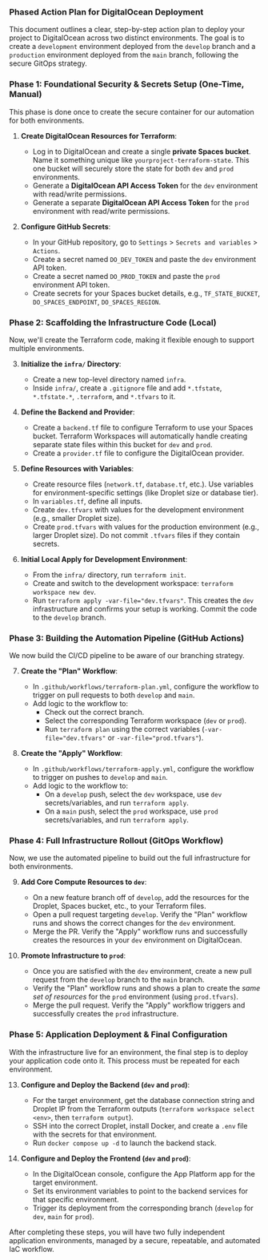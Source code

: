 ### Phased Action Plan for DigitalOcean Deployment

This document outlines a clear, step-by-step action plan to deploy your project to DigitalOcean across two distinct environments. The goal is to create a `development` environment deployed from the `develop` branch and a `production` environment deployed from the `main` branch, following the secure GitOps strategy.

### Phase 1: Foundational Security & Secrets Setup (One-Time, Manual)

This phase is done once to create the secure container for our automation for both environments.

1.  **Create DigitalOcean Resources for Terraform**:
    *   Log in to DigitalOcean and create a single **private Spaces bucket**. Name it something unique like `yourproject-terraform-state`. This one bucket will securely store the state for both `dev` and `prod` environments.
    *   Generate a **DigitalOcean API Access Token** for the `dev` environment with read/write permissions.
    *   Generate a separate **DigitalOcean API Access Token** for the `prod` environment with read/write permissions.

2.  **Configure GitHub Secrets**:
    *   In your GitHub repository, go to `Settings` > `Secrets and variables` > `Actions`.
    *   Create a secret named `DO_DEV_TOKEN` and paste the `dev` environment API token.
    *   Create a secret named `DO_PROD_TOKEN` and paste the `prod` environment API token.
    *   Create secrets for your Spaces bucket details, e.g., `TF_STATE_BUCKET`, `DO_SPACES_ENDPOINT`, `DO_SPACES_REGION`.

### Phase 2: Scaffolding the Infrastructure Code (Local)

Now, we'll create the Terraform code, making it flexible enough to support multiple environments.

3.  **Initialize the `infra/` Directory**:
    *   Create a new top-level directory named `infra`.
    *   Inside `infra/`, create a `.gitignore` file and add `*.tfstate`, `*.tfstate.*`, `.terraform`, and `*.tfvars` to it.

4.  **Define the Backend and Provider**:
    *   Create a `backend.tf` file to configure Terraform to use your Spaces bucket. Terraform Workspaces will automatically handle creating separate state files within this bucket for `dev` and `prod`.
    *   Create a `provider.tf` file to configure the DigitalOcean provider.

5.  **Define Resources with Variables**:
    *   Create resource files (`network.tf`, `database.tf`, etc.). Use variables for environment-specific settings (like Droplet size or database tier).
    *   In `variables.tf`, define all inputs.
    *   Create `dev.tfvars` with values for the development environment (e.g., smaller Droplet size).
    *   Create `prod.tfvars` with values for the production environment (e.g., larger Droplet size). Do not commit `.tfvars` files if they contain secrets.

6.  **Initial Local Apply for Development Environment**:
    *   From the `infra/` directory, run `terraform init`.
    *   Create and switch to the development workspace: `terraform workspace new dev`.
    *   Run `terraform apply -var-file="dev.tfvars"`. This creates the `dev` infrastructure and confirms your setup is working. Commit the code to the `develop` branch.

### Phase 3: Building the Automation Pipeline (GitHub Actions)

We now build the CI/CD pipeline to be aware of our branching strategy.

7.  **Create the "Plan" Workflow**:
    *   In `.github/workflows/terraform-plan.yml`, configure the workflow to trigger on pull requests to both `develop` and `main`.
    *   Add logic to the workflow to:
        *   Check out the correct branch.
        *   Select the corresponding Terraform workspace (`dev` or `prod`).
        *   Run `terraform plan` using the correct variables (`-var-file="dev.tfvars"` or `-var-file="prod.tfvars"`).

8.  **Create the "Apply" Workflow**:
    *   In `.github/workflows/terraform-apply.yml`, configure the workflow to trigger on pushes to `develop` and `main`.
    *   Add logic to the workflow to:
        *   On a `develop` push, select the `dev` workspace, use `dev` secrets/variables, and run `terraform apply`.
        *   On a `main` push, select the `prod` workspace, use `prod` secrets/variables, and run `terraform apply`.

### Phase 4: Full Infrastructure Rollout (GitOps Workflow)

Now, we use the automated pipeline to build out the full infrastructure for both environments.

9.  **Add Core Compute Resources to `dev`**:
    *   On a new feature branch off of `develop`, add the resources for the Droplet, Spaces bucket, etc., to your Terraform files.
    *   Open a pull request targeting `develop`. Verify the "Plan" workflow runs and shows the correct changes for the `dev` environment.
    *   Merge the PR. Verify the "Apply" workflow runs and successfully creates the resources in your `dev` environment on DigitalOcean.

10. **Promote Infrastructure to `prod`**:
    *   Once you are satisfied with the `dev` environment, create a new pull request from the `develop` branch to the `main` branch.
    *   Verify the "Plan" workflow runs and shows a plan to create the *same set of resources* for the `prod` environment (using `prod.tfvars`).
    *   Merge the pull request. Verify the "Apply" workflow triggers and successfully creates the `prod` infrastructure.

### Phase 5: Application Deployment & Final Configuration

With the infrastructure live for an environment, the final step is to deploy your application code onto it. This process must be repeated for each environment.

13. **Configure and Deploy the Backend (`dev` and `prod`)**:
    *   For the target environment, get the database connection string and Droplet IP from the Terraform outputs (`terraform workspace select <env>`, then `terraform output`).
    *   SSH into the correct Droplet, install Docker, and create a `.env` file with the secrets for that environment.
    *   Run `docker compose up -d` to launch the backend stack.

14. **Configure and Deploy the Frontend (`dev` and `prod`)**:
    *   In the DigitalOcean console, configure the App Platform app for the target environment.
    *   Set its environment variables to point to the backend services for that specific environment.
    *   Trigger its deployment from the corresponding branch (`develop` for `dev`, `main` for `prod`).

After completing these steps, you will have two fully independent application environments, managed by a secure, repeatable, and automated IaC workflow. 